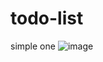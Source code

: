 # todo-list
simple one
![image](https://github.com/SarimNK/todo-list/assets/108165018/eaca79ab-11aa-4fd9-b33b-bcdb3ac9bd10)
